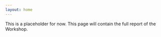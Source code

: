 ```yaml
---
layout: home
---
```


This is a placeholder for now. This page will contain the full report of the Workshop.
